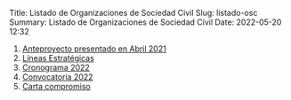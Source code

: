 Title: Listado de Organizaciones de Sociedad Civil
Slug: listado-osc
Summary: Listado de Organizaciones de Sociedad Civil
Date: 2022-05-20 12:32


1. [Anteproyecto presentado en Abril 2021](anteproyecto-abril-2022.pdf)
2. [Líneas Estratégicas](lineas-estrategicas.pdf)
3. [Cronograma 2022](cronograma-2022.pdf)
4. [Convocatoria 2022](#)
5. [Carta compromiso](#)
